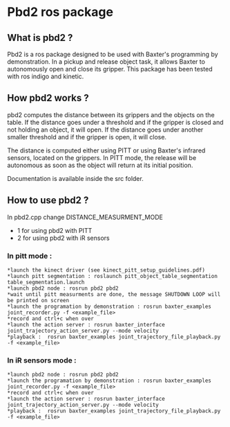 # Pbd2 ros package

## What is pbd2 ?

Pbd2 is a ros package designed to be used with Baxter's programming by demonstration. In a pickup and release object task,
it allows Baxter to autonomously open and close its gripper.
This package has been tested with ros indigo and kinetic.

## How pbd2 works ?

pbd2 computes the distance between its grippers and the objects on the table. If the distance goes under a threshold and if the
gripper is closed and not holding an object, it will open. If the distance goes under another smaller threshold and if the gripper
is open, it will close.

The distance is computed either using PITT or using Baxter's infrared sensors, located on the grippers.
In PITT mode, the release will be autonomous as soon as the object will return at its initial position.

Documentation is available inside the src folder.

## How to use pbd2 ?

In pbd2.cpp change DISTANCE_MEASURMENT_MODE
* 1 for using pbd2 with PITT
* 2 for using pbd2 with iR sensors

### In pitt mode :

    *launch the kinect driver (see kinect_pitt_setup_guidelines.pdf)
    *launch pitt segmentation : roslaunch pitt_object_table_segmentation table_segmentation.launch
    *launch pbd2 node : rosrun pbd2 pbd2
    *wait until pitt measurments are done, the message SHUTDOWN LOOP will be printed on screen
    *launch the programation by demonstration : rosrun baxter_examples joint_recorder.py -f <example_file>
    *record and ctrl+c when over
    *launch the action server : rosrun baxter_interface joint_trajectory_action_server.py --mode velocity
    *playback :  rosrun baxter_examples joint_trajectory_file_playback.py -f <example_file>

### In iR sensors mode :

    *launch pbd2 node : rosrun pbd2 pbd2
    *launch the programation by demonstration : rosrun baxter_examples joint_recorder.py -f <example_file>
    *record and ctrl+c when over
    *launch the action server : rosrun baxter_interface joint_trajectory_action_server.py --mode velocity
    *playback :  rosrun baxter_examples joint_trajectory_file_playback.py -f <example_file>
